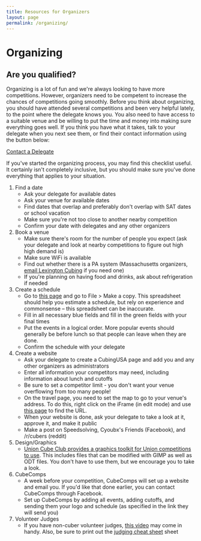```yaml
---
title: Resources for Organizers
layout: page
permalink: /organizing/
---
```


Organizing
==========

Are you qualified?
------------------
Organizing is a lot of fun and we're always looking to have more competitions. However, organizers need to be competent to increase the chances of competitions going smoothly.  Before you think about organizing, you should have attended several competitions and been very helpful lately, to the point where the delegate knows you. You also need to have access to a suitable venue and be willing to put the time and money into making sure everything goes well. If you think you have what it takes, talk to your delegate when you next see them, or find their contact information using the button below:

<a class="btn btn-primary" href="https://www.worldcubeassociation.org/delegates">Contact a Delegate</a>
    
If you've started the organizing process, you may find this checklist
useful. It certainly isn't completely inclusive, but you should make
sure you've done everything that applies to your situation.

<ol class="organizing well">
<li>Find a date
  <ul>
    <li>Ask your delegate for available dates</li>
    <li>Ask your venue for available dates</li>
    <li>Find dates that overlap and preferably don't overlap with SAT dates or school vacation</li>
    <li>Make sure you're not too close to another nearby competition</li>
    <li>Confirm your date with delegates and any other organizers</li>
  </ul>
</li>
<li>Book a venue
  <ul>
    <li>Make sure there's room for the number of people you expect
    (ask your delegate and look at nearby competitions to figure
    out high high demand is)</li>
    <li>Make sure WiFi is available</li>
    <li>Find out whether there is a PA system (Massachusetts
    organizers, <a href="mailto:lexingtoncubing@matthewmcmillan.me">email Lexington Cubing</a> if you need one)</li>
    <li>If you're planning on having food and drinks, ask about
    refrigeration if needed</li>
  </ul>
</li>
<li>Create a schedule
  <ul>
    <li>Go to <a href=
    "https://docs.google.com/spreadsheets/d/1DIjU4_VPzuFnWJRRNTn4VE0XnwexneCb4Y0u7AzNOWM/edit#gid=0">
      this page</a> and go to File &gt; Make a copy. This
      spreadsheet should help you estimate a schedule, but rely on
      experience and commonsense – this spreadsheet can be
      inaccurate.
    </li>
    <li>Fill in all necessary blue fields and fill in the green
    fields with your final times</li>
    <li>Put the events in a logical order. More popular events
    should generally be before lunch so that people can leave when
    they are done.</li>
    <li>Confirm the schedule with your delegate</li>
  </ul>
</li>
<li>Create a website
  <ul>
    <li>Ask your delegate to create a CubingUSA page and add you
    and any other organizers as administrators</li>
    <li>Enter all information your competitors may need, including
    information about lunch and cutoffs</li>
    <li>Be sure to set a competitor limit - you don't want your
    venue overflowing from too many people!</li>
    <li>On the travel page, you need to set the map to go to your
    venue's address. To do this, right click on the iFrame (in edit
    mode) and use <a href=
    "https://support.google.com/maps/answer/3544418?hl=en">this
    page</a> to find the URL.
    </li>
    <li>When your website is done, ask your delegate to take a look
    at it, approve it, and make it public</li>
    <li>Make a post on Speedsolving, Cyoubx's Friends (Facebook),
    and /r/cubers (reddit)</li>
  </ul>
</li>
<li>Design/Graphics
  <ul>
    <li>
      <a href="http://tiny.cc/graphics-toolkit">Union Cube Club
      provides a graphics toolkit for Union competitions to
      use</a>. This includes files that can be modified with GIMP
      as well as ODT files. You don't have to use them, but we
      encourage you to take a look.
    </li>
  </ul>
</li>
<li>CubeComps
  <ul>
    <li>A week before your competition, CubeComps will set up a
      website and email you. If you'd like that done earlier, you can contact
      CubeComps through Facebook.</li>
    <li>Set up CubeComps by adding all events, adding cutoffs, and
    sending them your logo and schedule (as specified in the link
    they will send you)</li>
  </ul>
</li>
<li>Volunteer Judges
  <ul>
    <li>If you have non-cuber volunteer judges, <a href=
    "https://www.youtube.com/watch?v=8iMGibfXyEk">this video</a>
    may come in handy. Also, be sure to print out the <a href=
    "Cheat%20Sheet.pdf">judging cheat sheet</a> sheet
    </li>
  </ul>
</li>
</ol>